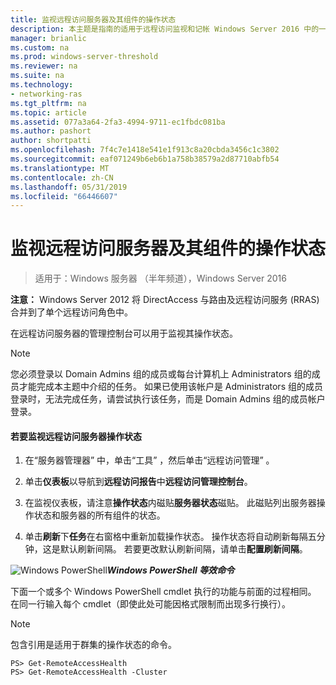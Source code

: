 ```yaml
---
title: 监视远程访问服务器及其组件的操作状态
description: 本主题是指南的适用于远程访问监视和记帐 Windows Server 2016 中的一部分。
manager: brianlic
ms.custom: na
ms.prod: windows-server-threshold
ms.reviewer: na
ms.suite: na
ms.technology:
- networking-ras
ms.tgt_pltfrm: na
ms.topic: article
ms.assetid: 077a3a64-2fa3-4994-9711-ec1fbdc081ba
ms.author: pashort
author: shortpatti
ms.openlocfilehash: 7f4c7e1418e541e1f913c8a20cbda3456c1c3802
ms.sourcegitcommit: eaf071249b6eb6b1a758b38579a2d87710abfb54
ms.translationtype: MT
ms.contentlocale: zh-CN
ms.lasthandoff: 05/31/2019
ms.locfileid: "66446607"
---
```

# <a name="monitor-the-operations-status-of-the-remote-access-server-and-its-components"></a>监视远程访问服务器及其组件的操作状态

>适用于：Windows 服务器 （半年频道），Windows Server 2016

**注意：** Windows Server 2012 将 DirectAccess 与路由及远程访问服务 (RRAS) 合并到了单个远程访问角色中。  
  
在远程访问服务器的管理控制台可以用于监视其操作状态。  
  
> [!NOTE]  
> 您必须登录以 Domain Admins 组的成员或每台计算机上 Administrators 组的成员才能完成本主题中介绍的任务。 如果已使用该帐户是 Administrators 组的成员登录时，无法完成任务，请尝试执行该任务，而是 Domain Admins 组的成员帐户登录。  
  
#### <a name="to-monitor-the-remote-access-server-operations-status"></a>若要监视远程访问服务器操作状态  
  
1.  在“服务器管理器”  中，单击“工具”  ，然后单击“远程访问管理”  。  
  
2.  单击**仪表板**以导航到**远程访问报告**中**远程访问管理控制台**。  
  
3.  在监视仪表板，请注意**操作状态**内磁贴**服务器状态**磁贴。 此磁贴列出服务器操作状态和服务器的所有组件的状态。  
  
4.  单击**刷新**下**任务**在右窗格中重新加载操作状态。 操作状态将自动刷新每隔五分钟，这是默认刷新间隔。 若要更改默认刷新间隔，请单击**配置刷新间隔**。  
  
![Windows PowerShell](../../../media/Monitor-the-operations-status-of-the-Remote-Access-server-and-its-components/PowerShellLogoSmall.gif)***<em>Windows PowerShell 等效命令</em>***  
  
下面一个或多个 Windows PowerShell cmdlet 执行的功能与前面的过程相同。 在同一行输入每个 cmdlet（即使此处可能因格式限制而出现多行换行）。  
  
> [!NOTE]  
> 包含引用是适用于群集的操作状态的命令。  
  
```  
PS> Get-RemoteAccessHealth  
PS> Get-RemoteAccessHealth -Cluster  
```  
  


